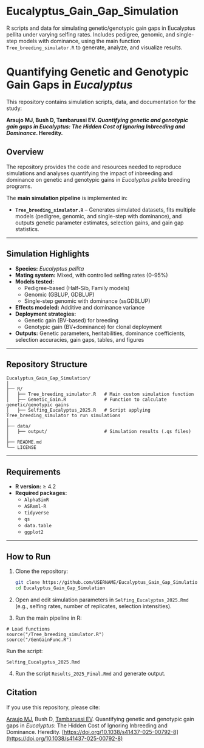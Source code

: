 # Eucalyptus_Gain_Gap_Simulation
R scripts and data for simulating genetic/genotypic gain gaps in Eucalyptus pellita under varying selfing rates. Includes pedigree, genomic, and single-step models with dominance, using the main function `Tree_breeding_simulator.R` to generate, analyze, and visualize results.

# Quantifying Genetic and Genotypic Gain Gaps in *Eucalyptus*

This repository contains simulation scripts, data, and documentation for the study:

**Araujo MJ, Bush D, Tambarussi EV. _Quantifying genetic and genotypic gain gaps in *Eucalyptus*: The Hidden Cost of Ignoring Inbreeding and Dominance_. Heredity.**

## Overview

The repository provides the code and resources needed to reproduce simulations and analyses quantifying the impact of inbreeding and dominance on genetic and genotypic gains in *Eucalyptus pellita* breeding programs.

The **main simulation pipeline** is implemented in:

- **`Tree_breeding_simulator.R`** – Generates simulated datasets, fits multiple models (pedigree, genomic, and single-step with dominance), and outputs genetic parameter estimates, selection gains, and gain gap statistics.

---

## Simulation Highlights

- **Species:** *Eucalyptus pellita*
- **Mating system:** Mixed, with controlled selfing rates (0–95%)
- **Models tested:**  
  - Pedigree-based (Half-Sib, Family models)  
  - Genomic (GBLUP, GDBLUP)  
  - Single-step genomic with dominance (ssGDBLUP)  
- **Effects modeled:** Additive and dominance variance
- **Deployment strategies:**  
  - Genetic gain (BV-based) for breeding  
  - Genotypic gain (BV+dominance) for clonal deployment
- **Outputs:** Genetic parameters, heritabilities, dominance coefficients, selection accuracies, gain gaps, tables, and figures

---

## Repository Structure

```
Eucalyptus_Gain_Gap_Simulation/
│
├── R/
│   ├── Tree_breeding_simulator.R   # Main custom simulation function 
│   ├── Genetic_Gain.R              # Function to calculate genetic/genotypic gains
│   ├── Selfing_Eucalyptus_2025.R   # Script applying Tree_breeding_simulator to run simulations
│
├── data/
│   ├── output/                     # Simulation results (.qs files)
│
├── README.md
└── LICENSE

```
---

## Requirements

- **R version:** ≥ 4.2  
- **Required packages:**  
  - `AlphaSimR`
  - `ASReml-R`
  - `tidyverse`
  - `qs`
  - `data.table`
  - `ggplot2`

---

## How to Run

1. Clone the repository:
   ```bash
   git clone https://github.com/USERNAME/Eucalyptus_Gain_Gap_Simulation.git
   cd Eucalyptus_Gain_Gap_Simulation
   ```
2. Open and edit simulation parameters in `Selfing_Eucalyptus_2025.Rmd` (e.g., selfing rates, number of replicates, selection intensities).

3. Run the main pipeline in R:

```{r}
# Load functions
source("/Tree_breeding_simulator.R")
source("/GenGainFunc.R")

```
Run the script:

`Selfing_Eucalyptus_2025.Rmd`

4. Run the script `Results_2025_Final.Rmd` and generate output.

## Citation
If you use this repository, please cite:

[Araujo MJ](https://orcid.org/0000-0001-7218-3879), Bush D, [Tambarussi EV](https://orcid.org/0000-0001-9478-5379). Quantifying genetic and genotypic gain gaps in *Eucalyptus*: The Hidden Cost of Ignoring Inbreeding and Dominance. Heredity. [https://doi.org/10.1038/s41437-025-00792-8](https://doi.org/10.1038/s41437-025-00792-8)
